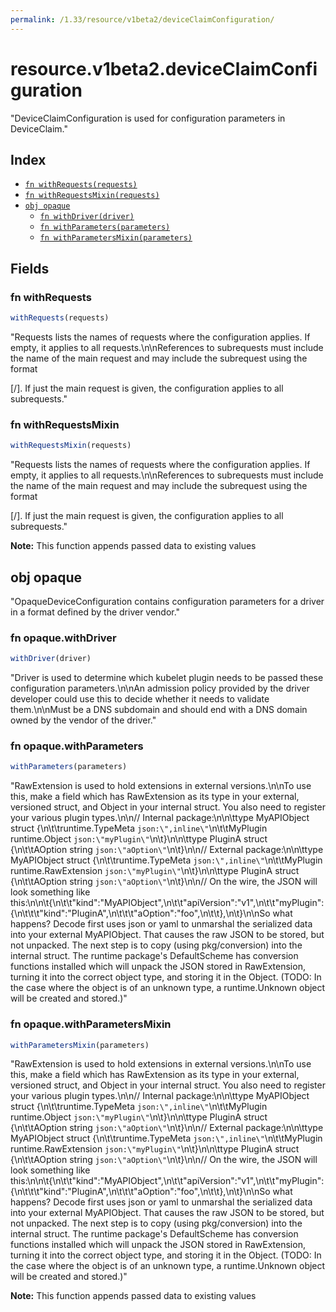 ```yaml
---
permalink: /1.33/resource/v1beta2/deviceClaimConfiguration/
---
```


# resource.v1beta2.deviceClaimConfiguration

"DeviceClaimConfiguration is used for configuration parameters in DeviceClaim."

## Index

* [`fn withRequests(requests)`](#fn-withrequests)
* [`fn withRequestsMixin(requests)`](#fn-withrequestsmixin)
* [`obj opaque`](#obj-opaque)
  * [`fn withDriver(driver)`](#fn-opaquewithdriver)
  * [`fn withParameters(parameters)`](#fn-opaquewithparameters)
  * [`fn withParametersMixin(parameters)`](#fn-opaquewithparametersmixin)

## Fields

### fn withRequests

```ts
withRequests(requests)
```

"Requests lists the names of requests where the configuration applies. If empty, it applies to all requests.\n\nReferences to subrequests must include the name of the main request and may include the subrequest using the format <main request>[/<subrequest>]. If just the main request is given, the configuration applies to all subrequests."

### fn withRequestsMixin

```ts
withRequestsMixin(requests)
```

"Requests lists the names of requests where the configuration applies. If empty, it applies to all requests.\n\nReferences to subrequests must include the name of the main request and may include the subrequest using the format <main request>[/<subrequest>]. If just the main request is given, the configuration applies to all subrequests."

**Note:** This function appends passed data to existing values

## obj opaque

"OpaqueDeviceConfiguration contains configuration parameters for a driver in a format defined by the driver vendor."

### fn opaque.withDriver

```ts
withDriver(driver)
```

"Driver is used to determine which kubelet plugin needs to be passed these configuration parameters.\n\nAn admission policy provided by the driver developer could use this to decide whether it needs to validate them.\n\nMust be a DNS subdomain and should end with a DNS domain owned by the vendor of the driver."

### fn opaque.withParameters

```ts
withParameters(parameters)
```

"RawExtension is used to hold extensions in external versions.\n\nTo use this, make a field which has RawExtension as its type in your external, versioned struct, and Object in your internal struct. You also need to register your various plugin types.\n\n// Internal package:\n\n\ttype MyAPIObject struct {\n\t\truntime.TypeMeta `json:\",inline\"`\n\t\tMyPlugin runtime.Object `json:\"myPlugin\"`\n\t}\n\n\ttype PluginA struct {\n\t\tAOption string `json:\"aOption\"`\n\t}\n\n// External package:\n\n\ttype MyAPIObject struct {\n\t\truntime.TypeMeta `json:\",inline\"`\n\t\tMyPlugin runtime.RawExtension `json:\"myPlugin\"`\n\t}\n\n\ttype PluginA struct {\n\t\tAOption string `json:\"aOption\"`\n\t}\n\n// On the wire, the JSON will look something like this:\n\n\t{\n\t\t\"kind\":\"MyAPIObject\",\n\t\t\"apiVersion\":\"v1\",\n\t\t\"myPlugin\": {\n\t\t\t\"kind\":\"PluginA\",\n\t\t\t\"aOption\":\"foo\",\n\t\t},\n\t}\n\nSo what happens? Decode first uses json or yaml to unmarshal the serialized data into your external MyAPIObject. That causes the raw JSON to be stored, but not unpacked. The next step is to copy (using pkg/conversion) into the internal struct. The runtime package's DefaultScheme has conversion functions installed which will unpack the JSON stored in RawExtension, turning it into the correct object type, and storing it in the Object. (TODO: In the case where the object is of an unknown type, a runtime.Unknown object will be created and stored.)"

### fn opaque.withParametersMixin

```ts
withParametersMixin(parameters)
```

"RawExtension is used to hold extensions in external versions.\n\nTo use this, make a field which has RawExtension as its type in your external, versioned struct, and Object in your internal struct. You also need to register your various plugin types.\n\n// Internal package:\n\n\ttype MyAPIObject struct {\n\t\truntime.TypeMeta `json:\",inline\"`\n\t\tMyPlugin runtime.Object `json:\"myPlugin\"`\n\t}\n\n\ttype PluginA struct {\n\t\tAOption string `json:\"aOption\"`\n\t}\n\n// External package:\n\n\ttype MyAPIObject struct {\n\t\truntime.TypeMeta `json:\",inline\"`\n\t\tMyPlugin runtime.RawExtension `json:\"myPlugin\"`\n\t}\n\n\ttype PluginA struct {\n\t\tAOption string `json:\"aOption\"`\n\t}\n\n// On the wire, the JSON will look something like this:\n\n\t{\n\t\t\"kind\":\"MyAPIObject\",\n\t\t\"apiVersion\":\"v1\",\n\t\t\"myPlugin\": {\n\t\t\t\"kind\":\"PluginA\",\n\t\t\t\"aOption\":\"foo\",\n\t\t},\n\t}\n\nSo what happens? Decode first uses json or yaml to unmarshal the serialized data into your external MyAPIObject. That causes the raw JSON to be stored, but not unpacked. The next step is to copy (using pkg/conversion) into the internal struct. The runtime package's DefaultScheme has conversion functions installed which will unpack the JSON stored in RawExtension, turning it into the correct object type, and storing it in the Object. (TODO: In the case where the object is of an unknown type, a runtime.Unknown object will be created and stored.)"

**Note:** This function appends passed data to existing values